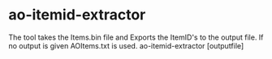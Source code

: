# ao-itemid-extractor
The tool takes the Items.bin file and Exports the ItemID's to the output file. If no output is given AOItems.txt is used.
ao-itemid-extractor <ItemsBinFile> [outputfile]
